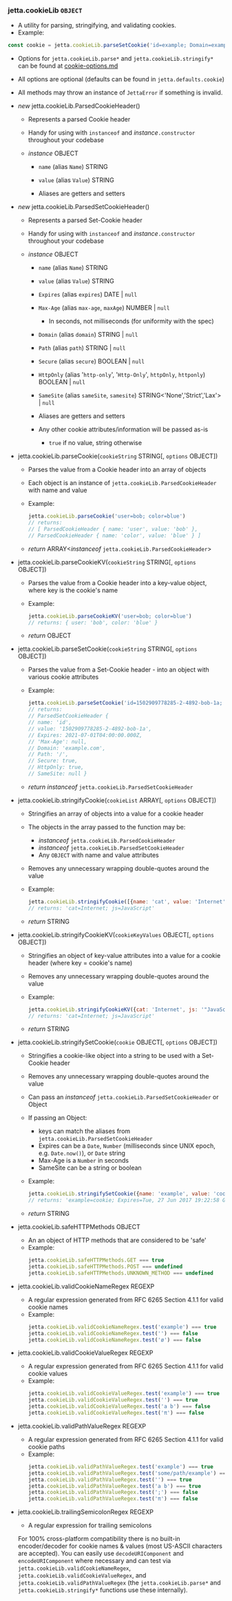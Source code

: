### jetta.cookieLib `OBJECT`
  - A utility for parsing, stringifying, and validating cookies.
  - Example:
  ```js
  const cookie = jetta.cookieLib.parseSetCookie('id=example; Domain=example.com; Secure; SameSite')
  ```

  - Options for `jetta.cookieLib.parse*` and `jetta.cookieLib.stringify*` can be found at [cookie-options.md](cookie-options.md)
  - All options are optional (defaults can be found in `jetta.defaults.cookie`)
  - All methods may throw an instance of `JettaError` if something is invalid.

  - _new_ jetta.cookieLib.ParsedCookieHeader()
    - Represents a parsed Cookie header
    - Handy for using with `instanceof` and *instance*`.constructor` throughout your codebase

    - _instance_ OBJECT
      - `name` (alias `Name`) STRING
      - `value` (alias `Value`) STRING

      - Aliases are getters and setters
  - _new_ jetta.cookieLib.ParsedSetCookieHeader()
    - Represents a parsed Set-Cookie header
    - Handy for using with `instanceof` and *instance*`.constructor` throughout your codebase

    - _instance_ OBJECT
      - `name` (alias `Name`) STRING
      - `value` (alias `Value`) STRING
      - `Expires` (alias `expires`) DATE | `null`
      - `Max-Age` (alias `max-age`, `maxAge`) NUMBER | `null`
        - In seconds, not milliseconds (for uniformity with the spec)
      - `Domain` (alias `domain`) STRING | `null`
      - `Path` (alias `path`) STRING | `null`
      - `Secure` (alias `secure`) BOOLEAN | `null`
      - `HttpOnly` (alias '`http-only`', '`Http-Only`', `httpOnly`, `httponly`) BOOLEAN | `null`
      - `SameSite` (alias `sameSite`, `samesite`) STRING<'None','Strict','Lax'> | `null`

      - Aliases are getters and setters
      - Any other cookie attributes/information will be passed as-is
        - `true` if no value, string otherwise

  - jetta.cookieLib.parseCookie(`cookieString` STRING[, `options` OBJECT])
    - Parses the value from a Cookie header into an array of objects
    - Each object is an instance of `jetta.cookieLib.ParsedCookieHeader` with name and value
    - Example:
      ```js
      jetta.cookieLib.parseCookie('user=bob; color=blue')
      // returns:
      // [ ParsedCookieHeader { name: 'user', value: 'bob' },
      // ParsedCookieHeader { name: 'color', value: 'blue' } ]
      ```

    - _return_ ARRAY<_instanceof_ `jetta.cookieLib.ParsedCookieHeader`>
  - jetta.cookieLib.parseCookieKV(`cookieString` STRING[, `options` OBJECT])
    - Parses the value from a Cookie header into a key-value object, where key is the cookie's name
    - Example:
      ```js
      jetta.cookieLib.parseCookieKV('user=bob; color=blue')
      // returns: { user: 'bob', color: 'blue' }
      ```

    - _return_ OBJECT
  - jetta.cookieLib.parseSetCookie(`cookieString` STRING[, `options` OBJECT])
    - Parses the value from a Set-Cookie header - into an object with various cookie attributes
    - Example:
      ```js
      jetta.cookieLib.parseSetCookie('id=1502909778285-2-4892-bob-1a; expires=Thu, 01 Jul 2021 04:00:00 GMT; path=/; domain=.example.com; HttpOnly; Secure')
      // returns:
      // ParsedSetCookieHeader {
      // name: 'id',
      // value: '1502909778285-2-4892-bob-1a',
      // Expires: 2021-07-01T04:00:00.000Z,
      // 'Max-Age': null,
      // Domain: 'example.com',
      // Path: '/',
      // Secure: true,
      // HttpOnly: true,
      // SameSite: null }
      ```

    - _return_ _instanceof_ `jetta.cookieLib.ParsedSetCookieHeader`
  - jetta.cookieLib.stringifyCookie(`cookieList` ARRAY<OBJECT>[, `options` OBJECT])
    - Stringifies an array of objects into a value for a cookie header
    - The objects in the array passed to the function may be:
      - _instanceof_ `jetta.cookieLib.ParsedCookieHeader`
      - _instanceof_ `jetta.cookieLib.ParsedSetCookieHeader`
      - Any `OBJECT` with name and value attributes
    - Removes any unnecessary wrapping double-quotes around the value
    - Example:
      ```js
      jetta.cookieLib.stringifyCookie([{name: 'cat', value: 'Internet'}, {name: 'js', value: '"JavaScript"'}])
      // returns: 'cat=Internet; js=JavaScript'
      ```

     - _return_ STRING
  - jetta.cookieLib.stringifyCookieKV(`cookieKeyValues` OBJECT[, `options` OBJECT])
    - Stringifies an object of key-value attributes into a value for a cookie header (where key = cookie's name)
    - Removes any unnecessary wrapping double-quotes around the value
    - Example:
      ```js
      jetta.cookieLib.stringifyCookieKV({cat: 'Internet', js: '"JavaScript"'})
      // returns: 'cat=Internet; js=JavaScript'
      ```

    - _return_ STRING
  - jetta.cookieLib.stringifySetCookie(`cookie` OBJECT[, `options` OBJECT])
    - Stringifies a cookie-like object into a string to be used with a Set-Cookie header
    - Removes any unnecessary wrapping double-quotes around the value
    - Can pass an _instanceof_ `jetta.cookieLib.ParsedSetCookieHeader` or Object
    - If passing an Object:
      - keys can match the aliases from `jetta.cookieLib.ParsedSetCookieHeader`
      - Expires can be a `Date`, `Number` (milliseconds since UNIX epoch, e.g. `Date.now()`), or `Date` string
      - Max-Age is a `Number` in seconds
      - SameSite can be a string or boolean
    - Example:
      ```js
      jetta.cookieLib.stringifySetCookie({name: 'example', value: 'cookie', Expires: new Date(1498591378533)})
      // returns: 'example=cookie; Expires=Tue, 27 Jun 2017 19:22:58 GMT'
      ```

    - _return_ STRING
  - jetta.cookieLib.safeHTTPMethods OBJECT
    - An an object of HTTP methods that are considered to be 'safe'
    - Example:
      ```js
      jetta.cookieLib.safeHTTPMethods.GET === true
      jetta.cookieLib.safeHTTPMethods.POST === undefined
      jetta.cookieLib.safeHTTPMethods.UNKNOWN_METHOD === undefined
      ```
  - jetta.cookieLib.validCookieNameRegex REGEXP
    - A regular expression generated from RFC 6265 Section 4.1.1 for valid cookie names
    - Example:
      ```js
      jetta.cookieLib.validCookieNameRegex.test('example') === true
      jetta.cookieLib.validCookieNameRegex.test('') === false
      jetta.cookieLib.validCookieNameRegex.test('ø') === false
      ```
  - jetta.cookieLib.validCookieValueRegex REGEXP
    - A regular expression generated from RFC 6265 Section 4.1.1 for valid cookie values
    - Example:
      ```js
      jetta.cookieLib.validCookieValueRegex.test('example') === true
      jetta.cookieLib.validCookieValueRegex.test('') === true
      jetta.cookieLib.validCookieValueRegex.test('a b') === false
      jetta.cookieLib.validCookieValueRegex.test('π') === false
      ```
  - jetta.cookieLib.validPathValueRegex REGEXP
    - A regular expression generated from RFC 6265 Section 4.1.1 for valid cookie paths
    - Example:
      ```js
      jetta.cookieLib.validPathValueRegex.test('example') === true
      jetta.cookieLib.validPathValueRegex.test('some/path/example') === true
      jetta.cookieLib.validPathValueRegex.test('') === true
      jetta.cookieLib.validPathValueRegex.test('a b') === true
      jetta.cookieLib.validPathValueRegex.test(';') === false
      jetta.cookieLib.validPathValueRegex.test('π') === false
      ```
  - jetta.cookieLib.trailingSemicolonRegex REGEXP
    - A regular expression for trailing semicolons

  For 100% cross-platform compatibility there is no built-in encoder/decoder for cookie names & values (most US-ASCII characters are accepted). You can easily use `decodeURIComponent` and `encodeURIComponent` where necessary and can test via `jetta.cookieLib.validCookieNameRegex`, `jetta.cookieLib.validCookieValueRegex`, and `jetta.cookieLib.validPathValueRegex` (the `jetta.cookieLib.parse*` and `jetta.cookieLib.stringify*` functions use these internally).
